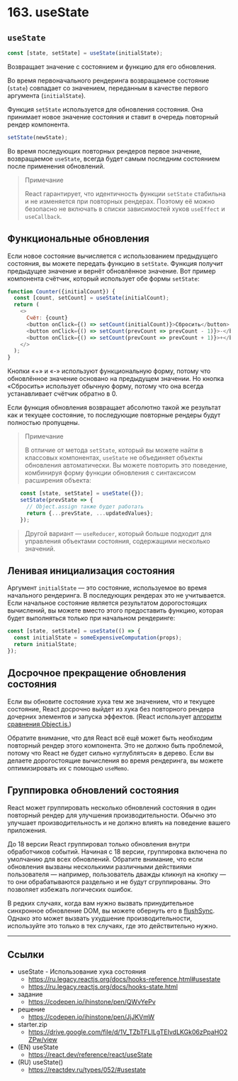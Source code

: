 # 163. useState

## `useState`

```javascript
const [state, setState] = useState(initialState);
```

Возвращает значение с состоянием и функцию для его обновления.

Во время первоначального рендеринга возвращаемое состояние (`state`) совпадает со значением, переданным в качестве первого аргумента (`initialState`).

Функция `setState` используется для обновления состояния. Она принимает новое значение состояния и ставит в очередь повторный рендер компонента.
```javascript
setState(newState);
```

Во время последующих повторных рендеров первое значение, возвращаемое `useState`, всегда будет самым последним состоянием после применения обновлений.

> Примечание
>
> React гарантирует, что идентичность функции `setState` стабильна и не изменяется при повторных рендерах. Поэтому её можно безопасно не включать в списки зависимостей хуков `useEffect` и `useCallback`.

## Функциональные обновления

Если новое состояние вычисляется с использованием предыдущего состояния, вы можете передать функцию в `setState`. Функция получит предыдущее значение и вернёт обновлённое значение. Вот пример компонента счётчик, который использует обе формы `setState`:
```javascript
function Counter({initialCount}) {
  const [count, setCount] = useState(initialCount);
  return (
    <>
      Счёт: {count}
      <button onClick={() => setCount(initialCount)}>Сбросить</button>
      <button onClick={() => setCount(prevCount => prevCount - 1)}>-</button>
      <button onClick={() => setCount(prevCount => prevCount + 1)}>+</button>
    </>
  );
}
```

Кнопки «+» и «-» используют функциональную форму, потому что обновлённое значение основано на предыдущем значении. Но кнопка «Сбросить» использует обычную форму, потому что она всегда устанавливает счётчик обратно в 0.

Если функция обновления возвращает абсолютно такой же результат как и текущее состояние, то последующие повторные рендеры будут полностью пропущены.

> Примечание
>
> В отличие от метода `setState`, который вы можете найти в классовых компонентах, `useState` не объединяет объекты обновления автоматически. Вы можете повторить это поведение, комбинируя форму функции обновления с синтаксисом расширения объекта:
```javascript
    const [state, setState] = useState({});
    setState(prevState => {
      // Object.assign также будет работать
      return {...prevState, ...updatedValues};
    });
```
> Другой вариант — `useReducer`, который больше подходит для управления объектами состояния, содержащими несколько значений.

## Ленивая инициализация состояния

Аргумент `initialState` — это состояние, используемое во время начального рендеринга. В последующих рендерах это не учитывается. Если начальное состояние является результатом дорогостоящих вычислений, вы можете вместо этого предоставить функцию, которая будет выполняться только при начальном рендеринге:
```javascript
const [state, setState] = useState(() => {
  const initialState = someExpensiveComputation(props);
  return initialState;
});
```

## Досрочное прекращение обновления состояния

Если вы обновите состояние хука тем же значением, что и текущее состояние, React досрочно выйдет из хука без повторного рендера дочерних элементов и запуска эффектов. (React использует [алгоритм сравнения Object.is.](https://developer.mozilla.org/ru/docs/Web/JavaScript/Reference/Global_Objects/Object/is#Description))

Обратите внимание, что для React всё ещё может быть необходим повторный рендер этого компонента. Это не должно быть проблемой, потому что React не будет сильно «углубляться» в дерево. Если вы делаете дорогостоящие вычисления во время рендеринга, вы можете оптимизировать их с помощью `useMemo`.

## Группировка обновлений состояния

React может группировать несколько обновлений состояния в один повторный рендер для улучшения производительности. Обычно это улучшает производительность и не должно влиять на поведение вашего приложения.

До 18 версии React группировал только обновления внутри обработчиков событий. Начиная с 18 версии, группировка включена по умолчанию для всех обновлений. Обратите внимание, что если обновления вызваны несколькими различными действиями пользователя — например, пользователь дважды кликнул на кнопку — то они обрабатываются раздельно и не будут сгруппированы. Это позволяет избежать логических ошибок.

В редких случаях, когда вам нужно вызвать принудительное синхронное обновление DOM, вы можете обернуть его в [flushSync](https://ru.legacy.reactjs.org/docs/react-dom.html#flushsync). Однако это может вызвать ухудшение производительности, используйте это только в тех случаях, где это действительно нужно.

---

## Ссылки

- useState - Использование хука состояния
	- https://ru.legacy.reactjs.org/docs/hooks-reference.html#usestate
	- https://ru.legacy.reactjs.org/docs/hooks-state.html
- задание
	- https://codepen.io/ihinstone/pen/QWvYePv
- решение
	- https://codepen.io/ihinstone/pen/JjJKVmW
- starter.zip
	- https://drive.google.com/file/d/1V_TZbTFLILgTEIvdLKGk06zPpaHO2ZPw/view
- (EN) useState
	- https://react.dev/reference/react/useState
- (RU) useState()
	- https://reactdev.ru/types/052/#usestate
